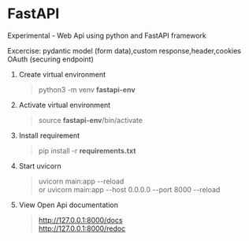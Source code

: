 # FastAPI
Experimental - Web Api using python and FastAPI framework

Excercise: pydantic model (form data),custom response,header,cookies  
           OAuth (securing endpoint)


1. Create virtual environment
   >python3 -m venv **fastapi-env**

2. Activate virtual environment
   >source **fastapi-env**/bin/activate

3. Install requirement
   >pip install -r **requirements.txt**

4. Start uvicorn
   >uvicorn main:app --reload  
   > or uvicorn main:app --host 0.0.0.0 --port 8000 --reload

5. View Open Api documentation
   >http://127.0.0.1:8000/docs  
   >http://127.0.0.1:8000/redoc  

